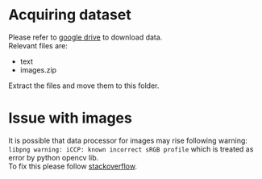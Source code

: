 # Acquiring dataset
Please refer to [google drive](https://drive.google.com/drive/u/0/folders/1Yk5pTei9vVjkKpoHxEfs-5DP48LmRR1Z) to download data.  
Relevant files are:
- text
- images.zip

Extract the files and move them to this folder.

# Issue with images
It is possible that data processor for images may rise following warning:
``
libpng warning: iCCP: known incorrect sRGB profile
`` which is treated as error by python opencv lib.  
To fix this please follow [stackoverflow](https://stackoverflow.com/questions/22745076/libpng-warning-iccp-known-incorrect-srgb-profile?rq=4).